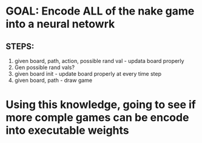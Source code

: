 # GOAL: Encode ALL of the nake game into a neural netowrk
## STEPS:
1. given board, path, action, possible rand val - updata board properly
2. Gen possible rand vals?
3. given board init - update board properly at every time step
4. given board, path - draw game

# Using this knowledge, going to see if more comple games can be encode into executable weights

